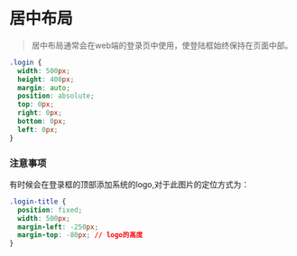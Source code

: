 # 居中布局

> 居中布局通常会在web端的登录页中使用，使登陆框始终保持在页面中部。

````css
.login {
  width: 500px;
  height: 400px;
  margin: auto;
  position: absolute;
  top: 0px;
  right: 0px;
  bottom: 0px;
  left: 0px;
}
````

### 注意事项

有时候会在登录框的顶部添加系统的logo,对于此图片的定位方式为：

````css
.login-title {
  position: fixed;
  width: 500px;
  margin-left: -250px;
  margin-top: -80px; // logo的高度
}
````